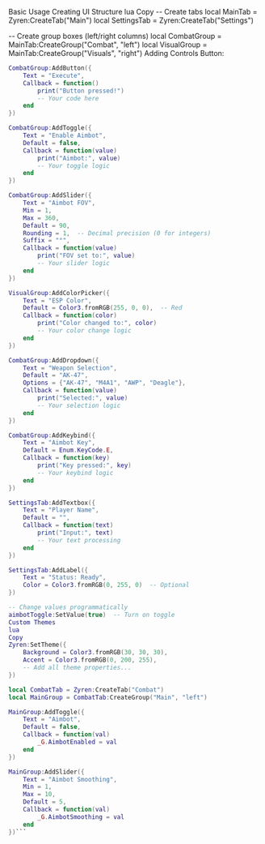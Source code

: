 Basic Usage
Creating UI Structure
lua
Copy
-- Create tabs
local MainTab = Zyren:CreateTab("Main")
local SettingsTab = Zyren:CreateTab("Settings")

-- Create group boxes (left/right columns)
local CombatGroup = MainTab:CreateGroup("Combat", "left")
local VisualGroup = MainTab:CreateGroup("Visuals", "right")
Adding Controls
Button:

```lua
CombatGroup:AddButton({
    Text = "Execute",
    Callback = function()
        print("Button pressed!")
        -- Your code here
    end
})
```
```lua
CombatGroup:AddToggle({
    Text = "Enable Aimbot",
    Default = false,
    Callback = function(value)
        print("Aimbot:", value)
        -- Your toggle logic
    end
})
```

```lua
CombatGroup:AddSlider({
    Text = "Aimbot FOV",
    Min = 1,
    Max = 360,
    Default = 90,
    Rounding = 1,  -- Decimal precision (0 for integers)
    Suffix = "°",
    Callback = function(value)
        print("FOV set to:", value)
        -- Your slider logic
    end
})
```
```lua
VisualGroup:AddColorPicker({
    Text = "ESP Color",
    Default = Color3.fromRGB(255, 0, 0),  -- Red
    Callback = function(color)
        print("Color changed to:", color)
        -- Your color change logic
    end
})
```
```lua
CombatGroup:AddDropdown({
    Text = "Weapon Selection",
    Default = "AK-47",
    Options = {"AK-47", "M4A1", "AWP", "Deagle"},
    Callback = function(value)
        print("Selected:", value)
        -- Your selection logic
    end
})
```

```lua
CombatGroup:AddKeybind({
    Text = "Aimbot Key",
    Default = Enum.KeyCode.E,
    Callback = function(key)
        print("Key pressed:", key)
        -- Your keybind logic
    end
})
```

```lua
SettingsTab:AddTextbox({
    Text = "Player Name",
    Default = "",
    Callback = function(text)
        print("Input:", text)
        -- Your text processing
    end
})
```
```lua
SettingsTab:AddLabel({
    Text = "Status: Ready",
    Color = Color3.fromRGB(0, 255, 0)  -- Optional
})
```
```lua
-- Change values programmatically
aimbotToggle:SetValue(true)  -- Turn on toggle
Custom Themes
lua
Copy
Zyren:SetTheme({
    Background = Color3.fromRGB(30, 30, 30),
    Accent = Color3.fromRGB(0, 200, 255),
    -- Add all theme properties...
})
```

```lua
local CombatTab = Zyren:CreateTab("Combat")
local MainGroup = CombatTab:CreateGroup("Main", "left")
```
```lua
MainGroup:AddToggle({
    Text = "Aimbot",
    Default = false,
    Callback = function(val)
        _G.AimbotEnabled = val
    end
})
```
```lua
MainGroup:AddSlider({
    Text = "Aimbot Smoothing",
    Min = 1,
    Max = 10,
    Default = 5,
    Callback = function(val)
        _G.AimbotSmoothing = val
    end
})```
